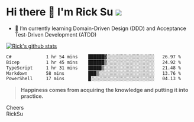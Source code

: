 # Hi there 👋 I'm Rick Su ![](https://komarev.com/ghpvc/?username=ricksu978)
<!--
**ricksu978/ricksu978** is a ✨ _special_ ✨ repository because its `README.md` (this file) appears on your GitHub profile.

Here are some ideas to get you started:

- 🔭 I’m currently working on ...
-->
- 🌱 I’m currently learning Domain-Driven Design (DDD) and Acceptance Test-Driven Development (ATDD)
<!--
- 👯 I’m looking to collaborate on ...
- 🤔 I’m looking for help with ...
- 💬 Ask me about ...
- 📫 How to reach me: ...
- 😄 Pronouns: ...
- ⚡ Fun fact: ...
-->
[![Rick's github stats](https://github-readme-stats.vercel.app/api?username=ricksu978&theme=dark)](https://github.com/ricksu978/ricksu978)

<!--START_SECTION:waka-->

```txt
C#             1 hr 54 mins    ██████▓░░░░░░░░░░░░░░░░░░   26.97 %
Bicep          1 hr 45 mins    ██████▒░░░░░░░░░░░░░░░░░░   24.92 %
TypeScript     1 hr 31 mins    █████▒░░░░░░░░░░░░░░░░░░░   21.48 %
Markdown       58 mins         ███▒░░░░░░░░░░░░░░░░░░░░░   13.76 %
PowerShell     17 mins         █░░░░░░░░░░░░░░░░░░░░░░░░   04.13 %
```

<!--END_SECTION:waka-->

> **Happiness comes from acquiring the knowledge and putting it into practice.**

Cheers  
RickSu 
